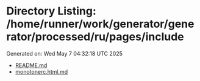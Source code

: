 # Directory Listing: /home/runner/work/generator/generator/processed/ru/pages/include
Generated on: Wed May  7 04:32:18 UTC 2025

- [README.md](README.md)
- [monotonerc.html.md](monotonerc.html.md)
